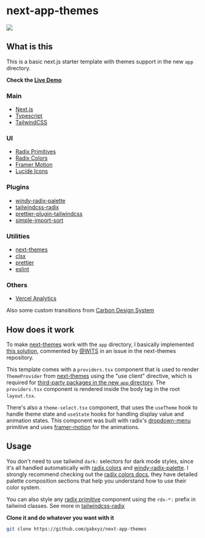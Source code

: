 # next-app-themes

![](https://github.com/gabxyz/next-app-themes/blob/main/public/demo.gif)

## What is this

This is a basic next.js starter template with themes support in the new `app` directory.

**Check the [Live Demo](https://next-app-themes.vercel.app)**

### Main

- [Next.js](https://nextjs.org)
- [Typescript](https://www.typescriptlang.org)
- [TailwindCSS](https://tailwindcss.com/docs)

### UI

- [Radix Primitives](https://www.radix-ui.com)
- [Radix Colors](https://www.radix-ui.com/colors)
- [Framer Motion](https://www.framer.com/motion)
- [Lucide Icons](https://lucide.dev)

### Plugins

- [windy-radix-palette](https://github.com/brattonross/windy-radix-palette)
- [tailwindcss-radix](https://github.com/ecklf/tailwindcss-radix)
- [prettier-plugin-tailwindcss](https://github.com/tailwindlabs/prettier-plugin-tailwindcss)
- [simple-import-sort](https://github.com/lydell/eslint-plugin-simple-import-sort)

### Utilities

- [next-themes](https://github.com/pacocoursey/next-themes)
- [clsx](https://github.com/lukeed/clsx)
- [prettier](https://prettier.io)
- [eslint](https://eslint.org)

### Others

- [Vercel Analytics](https://vercel.com/analytics)

Also some custom transitions from [Carbon Design System](https://carbondesignsystem.com/guidelines/motion/overview)

## How does it work

To make [next-themes](https://github.com/pacocoursey/next-themes) work with the `app` directory, I basically implemented [this solution](https://github.com/pacocoursey/next-themes/issues/152#issuecomment-1364280564), commented by [@WITS](https://github.com/WITS) in an issue in the next-themes repository.

This template comes with a `providers.tsx` component that is used to render `ThemeProvider` from [next-themes](https://github.com/pacocoursey/next-themes) using the "use client" directive, which is required for [third-party packages in the new `app` directory](https://beta.nextjs.org/docs/rendering/server-and-client-components#rendering-third-party-context-providers-in-server-components). The `providers.tsx` component is rendered inside the body tag in the root `layout.tsx`.

There's also a `theme-select.tsx` component, that uses the `useTheme` hook to handle theme state and `useState` hooks for handling display value and animation states. This component was built with radix's [dropdown-menu](https://www.radix-ui.com/docs/primitives/components/dropdown-menu) primitive and uses [framer-motion](https://www.framer.com/motion) for the animations.

## Usage

You don't need to use tailwind `dark:` selectors for dark mode styles, since it's all handled automatically with [radix colors]() and [windy-radix-palette](). I strongly recommend checking out the [radix colors docs](https://www.radix-ui.com/docs/colors), they have detailed palette composition sections that help you understand how to use their color system.

You can also style any [radix primitive](https://www.radix-ui.com) component using the `rdx-*:` prefix in tailwind classes. See more in [tailwindcss-radix](https://github.com/ecklf/tailwindcss-radix)

**Clone it and do whatever you want with it**

```bash
git clone https://github.com/gabxyz/next-app-themes
```
